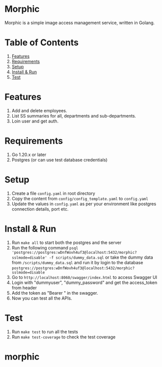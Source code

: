 # Morphic

Morphic is a simple image access management service, written in Golang.

# Table of Contents

1. [Features](#features)
2. [Requirements](#requirements)
3. [Setup](#setup)
4. [Install & Run](#install--run)
5. [Test](#test)

# Features

1. Add and delete employees.
2. List SS summaries for all, departments and sub-departments.
3. Loin user and get auth.

# Requirements

1. Go 1.20.x or later
2. Postgres (or can use test database credentials)

# Setup

1. Create a file `config.yaml` in root directory
2. Copy the content from `config/config_template.yaml` to `config.yaml`
3. Update the values in `config.yaml` as per your environment like postgres connection details, port etc.

# Install & Run

1. Run `make all` to start both the postgres and the server
2. Run the following command `psql 'postgres://postgres:wDnfWovh4uf3@localhost:5432/morphic?sslmode=disable' -f scripts/dummy_data.sql` or take the dummy data from `/scripts/dummy_data.sql` and run it by login to the database `postgres://postgres:wDnfWovh4uf3@localhost:5432/morphic?sslmode=disable`
3. Go to `http://localhost:8060/swagger/index.html` to access Swagger UI
4. Login with "dummyuser", "dummy_password" and get the access_token from header
5. Add the token as "Bearer <token>" in the swagger.
6. Now you can test all the APIs.

# Test

1. Run `make test` to run all the tests
2. Run `make test-coverage` to check the test coverage
# morphic
